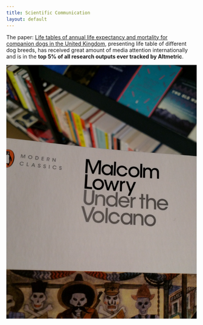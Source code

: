 ```yaml
---
title: Scientific Communication 
layout: default
---
```


The paper: [Life tables of annual life expectancy and mortality for companion dogs in the United Kingdom](https://www.nature.com/articles/s41598-022-10341-6), presenting life table of different dog breeds, has received great amount of media attention internationally and is in the **top 5% of all research outputs ever tracked by Altmetric**. 


![Book logo](https://github.com/kendyteng/kendyteng.github.io/blob/master/docs/assets/test.jpg)
